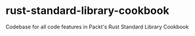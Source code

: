 # rust-standard-library-cookbook
Codebase for all code features in Packt's Rust Standard Library Cookbook
